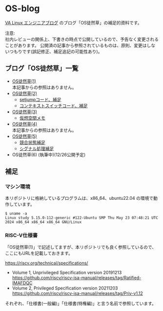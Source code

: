 # OS-blog

[VA Linux エンジニアブログ](https://valinux.hatenablog.com/about) のブログ「OS徒然草」の補足的資料です。

注意:  
社内レビューの関係上、下書きの時点で公開しているので、予告なく変更されることがあります。
公開済の記事から参照されているものは、原則、変更はしないつもりです(誤記修正、補足追記の可能性あり)。

## ブログ「OS徒然草」一覧

- [OS徒然草(1)](https://valinux.hatenablog.com/entry/20240725)  
本記事からの参照はありません。
- [OS徒然草(2)](https://valinux.hatenablog.com/entry/20240827)  
  - [setjumpコード、補足](https://github.com/oda-g/OS-blog/tree/main/setjmp)
  - [コンテキストスイッチコード、補足](https://github.com/oda-g/OS-blog/tree/main/context_switch)
- [OS徒然草(3)](https://valinux.hatenablog.com/entry/20240919)
  - [仮想空間メモ](https://github.com/oda-g/OS-blog/tree/main/virtual_address)
- [OS徒然草(4)](https://valinux.hatenablog.com/entry/20241024)  
本記事からの参照はありません。
- [OS徒然草(5)](https://valinux.hatenablog.com/entry/20241121)
  - [競合状態補足](https://github.com/oda-g/OS-blog/tree/main/race_condition)
  - [シグナル処理補足](https://github.com/oda-g/OS-blog/tree/main/signal)
- OS徒然草(6) (執筆中)(12/26公開予定)

## 補足

### マシン環境

本リポジトリに格納しているプログラムは、x86_64、ubuntu22.04 の環境で動作しています。

```
$ uname -a
Linux study 5.15.0-112-generic #122-Ubuntu SMP Thu May 23 07:48:21 UTC 2024 x86_64 x86_64 x86_64 GNU/Linux
```

### RISC-V仕様書

「OS徒然草(1)」で記述してますが、本リポジトリでも良く参照しているので、ここにもURLを記載しておきます。

https://riscv.org/technical/specifications/

- Volume 1, Unprivileged Specification version 20191213  
https://github.com/riscv/riscv-isa-manual/releases/tag/Ratified-IMAFDQC
- Volume 2, Privileged Specification version 20211203  
https://github.com/riscv/riscv-isa-manual/releases/tag/Priv-v1.12

それぞれ、「仕様書(一般編)」「仕様書(特権編)」と言う名前で参照しています。
